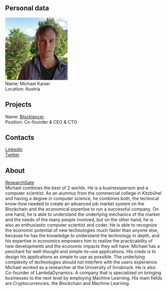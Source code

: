 ## Personal data
![michael kaiser photo](photo/michael_kaiser.jpg)  
Name:   Michael Kaiser  
Location: Austria
## Projects 
Name: [Blocklancer](../projects/blocklancer.md)  
Position: Co-founder & CEO & CTO
## Contacts
[LinkedIn](https://www.linkedin.com/in/michael-kaiser-0511/)    
[Twitter](https://twitter.com/_MichaelKaiser_)
## About
[ResearchGate](https://www.researchgate.net/profile/Michael_Kaiser15)  
Michael combines the best of 2 worlds. He is a businessperson and a computer scientist. As an alumnus from the commercial college in Kitzbühel and having a degree in computer science, he combines both, the technical know-how needed to create an advanced job market system on the Blockchain and the economical expertise to run a successful company. On one hand, he is able to understand the underlying mechanics of the market and the needs of the many people involved, but on the other hand, he is also an enthusiastic computer scientist and coder. He is able to recognize the economic potential of new technologies much faster than anyone else, because he has the knowledge to understand the technology in depth, and his expertise in economics empowers him to realize the practicability of new developments and the economic impacts they will have. Michael has a penchant for well-thought and simple-to-use applications. His credo is to design his applications as simple to use as possible. The underlying complexity of technologies should not interfere with the users experience. Michael worked as a researcher at the University of Innsbruck. He is also Co-founder of LambdaDynamics. A company that is specialized on bringing businesses to the next level by employing Machine Learning. His main fields are Cryptocurrencies, the Blockchain and Machine Learning.
